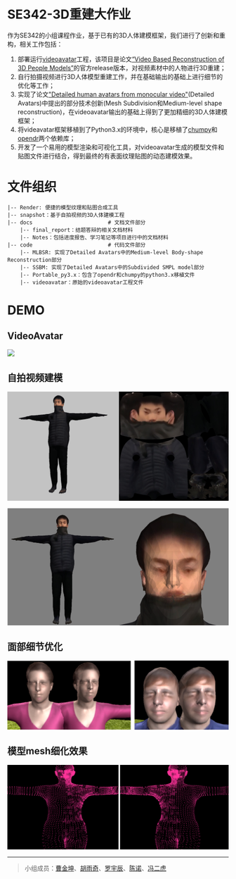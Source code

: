 # SE342-3D重建大作业

作为SE342的小组课程作业，基于已有的3D人体建模框架，我们进行了创新和重构，相关工作包括：

1. 部署运行[videoavatar](https://github.com/thmoa/videoavatars)工程，该项目是论文[“Video Based Reconstruction of 3D People Models”](http://arxiv.org/abs/1803.04758)的官方release版本，对视频素材中的人物进行3D重建；
2. 自行拍摄视频进行3D人体模型重建工作，并在基础输出的基础上进行细节的优化等工作；
3. 实现了论文["Detailed human avatars from monocular video"](https://arxiv.org/abs/1808.01338)(Detailed Avatars)中提出的部分技术创新(Mesh Subdivision和Medium-level shape reconstruction)，在videoavatar输出的基础上得到了更加精细的3D人体建模框架；
4. 将videavatar框架移植到了Python3.x的环境中，核心是移植了[chumpy](https://github.com/mattloper/chumpy)和[opendr](https://github.com/mattloper/opendr)两个依赖库；
5. 开发了一个易用的模型渲染和可视化工具，对videoavatar生成的模型文件和贴图文件进行结合，得到最终的有表面纹理贴图的动态建模效果。

# 文件组织

```shell
|-- Render: 便捷的模型纹理和贴图合成工具
|-- snapshot：基于自拍视频的3D人体建模工程
|-- docs						# 文档文件部分
	|-- final_report：结题答辩的相关文档材料
	|-- Notes：包括进度报告、学习笔记等项目进行中的文档材料
|-- code						# 代码文件部分
	|--	MLBSR: 实现了Detailed Avatars中的Medium-level Body-shape Reconstruction部分
	|-- SSBM: 实现了Detailed Avatars中的Subdivided SMPL model部分
	|-- Portable_py3.x：包含了opendr和chumpy的python3.x移植文件
	|-- videoavatar：原始的videoavatar工程文件	
```

# DEMO

## VideoAvatar

![](./assets/base_demo.gif)

## 自拍视频建模

![](assets/snapshot1.png)

![](assets/snapshot2.png)

## 面部细节优化

![](./assets/face_adjust.png)

## 模型mesh细化效果

![](./assets/subdivision.png)

---

> 小组成员：[曹金坤](https://github.com/noahcao)、[胡雨奇](https://github.com/ReimuYk)、[罗宇辰](https://github.com/592McAvoy)、[陈诺](https://github.com/199ChenNuo)、[冯二虎](https://github.com/fengerhu1)



